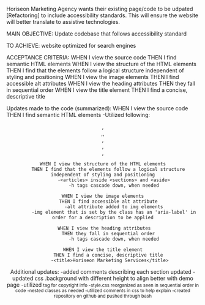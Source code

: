 Horiseon Marketing Agency wants their existing page/code to be udpated [Refactoring] to include accessibility standards.  This will ensure the website will better translate to assistive technologies.

MAIN OBJECTIVE: Update codebase that follows accessibility standard

TO ACHIEVE: website optimized for search engines

ACCEPTANCE CRITERIA:
    WHEN I view the source code
        THEN I find semantic HTML elements
    WHEN I view the structure of the HTML elements
        THEN I find that the elements follow a logical structure independent of styling and positioning
    WHEN I view the image elements
        THEN I find accessible alt attributes
    WHEN I view the heading attributes
        THEN they fall in sequential order
    WHEN I view the title element
        THEN I find a concise, descriptive title


Updates made to the code (summarized):
     WHEN I view the source code
        THEN I find semantic HTML elements
            -Utilized following: <header>,<nav>,<img>,<section>,<article>,<aside>,<footer>

    WHEN I view the structure of the HTML elements
        THEN I find that the elements follow a logical structure independent of styling and positioning
            -<articles> inside <sections> and <aside>
            -h tags cascade down, when needed

    WHEN I view the image elements
        THEN I find accessible alt attribute
            -alt attribute added to img elements
            -img element that is set by the class has an 'aria-label' in order for a description to be applied

     WHEN I view the heading attributes
        THEN they fall in sequential order
            -h tags cascade down, when needed

    WHEN I view the title element
        THEN I find a concise, descriptive title
         -<title>Horiseon Marketing Services</title>


Additional updates:
    -added comments describing each section updated
    -updated css .background with different height to align better with demo page
    -utilized <small> tag for copyright info
    -style.css reorganized as seen in sequential order in code
        -nested classes as needed
        -utilized comments in css to help explain
    -created repository on github and pushed through bash